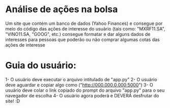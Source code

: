 # Análise de ações na bolsa
Um site que contém um banco de dados (Yahoo Finances) e consegue por meio do código das ações de interesse do usuário (tais como: "MXRF11.SA", "VINO11.SA, "GOOG", etc.) consegue formatar e dar alguns dados de interesses para pessoas que poderão ou não comprar algumas cotas das ações de interesse

# Guia do usuário:

 1- O usuário deve executar o arquivo intitulado de "app.py"
 2- O usuário deve aguardar e copiar algo como ("http://000.000.0.000:5000")
 3- O usuário deve colar o link copiado do prompt do arquivo "app.py" para o seu navegador de escolha
 4- O usuário agora poderá e DEVERÁ desfrutar do site!
 :D
